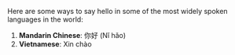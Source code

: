 Here are some ways to say hello in some of the most widely spoken languages in the world:

1. **Mandarin Chinese**: 你好 (Nǐ hǎo)
2. **Vietnamese**: Xin chào
